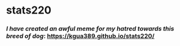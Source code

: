 # stats220
### _I have created an awful meme for my hatred towards this breed of dog_: https://kgua389.github.io/stats220/
